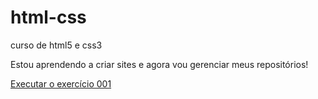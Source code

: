 # html-css
 curso de html5 e css3

Estou aprendendo a criar sites e agora vou gerenciar meus repositórios!

<a href="https://heltonp21.github.io/html-css/exercicios/ex001/index.html">Executar o exercício 001</a>